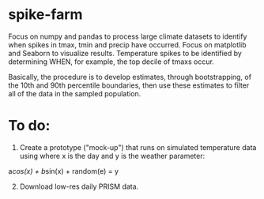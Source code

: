 # spike-farm

Focus on numpy and pandas to process large climate datasets to identify when spikes in tmax, tmin and precip have occurred. Focus on matplotlib and Seaborn to visualize results. Temperature spikes to be identified by determining WHEN, for example, the top decile of tmaxs occur. 

Basically, the procedure is to develop estimates, through bootstrapping, of the 10th and 90th percentile boundaries, then use these estimates to filter all of the data in the sampled population.

# To do:

1) Create a prototype ("mock-up") that runs on simulated temperature data using where x is the day and y is the weather parameter: 

a*cos(x) + b*sin(x) + random(e) = y

2) Download low-res daily PRISM data.








